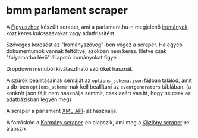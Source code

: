 # bmm parlament scraper

A [Figyuszhoz](https://figyusz.k-monitor.hu) készült scraper, ami a parlament.hu-n megjelenő [irományok](https://www.parlament.hu/web/guest/iromanyok-lekerdezese) közt keres kulcsszavakat vagy adatfrissítést.

Szöveges keresést az "Irományszöveg"-ben végez a scraper. Ha egyéb dokumentumok vannak feltöltve, azokban nem keres. Illetve csak "folyamatba lévő" állapotú irományokat figyel.

Dropdown menüből kiválasztható szűrőket használ.

A szűrők beállításainak sémáját az `options_schema.json` fájlban találod, amit a db-ben `options_schema`-nak kell beállítani az `eventgenerators` táblában. (a konkrét json fájlt nem használja semmit, csak azért van itt, hogy ne csak az adatbázisban legyen meg)

A scraper a parlament [XML API](https://www.parlament.hu/w-api-tajekoztato)-ját használja.

A forráskód a [Kormány scraper](https://github.com/Code-for-Hungary/bmm-kormanyscraper)-en alapszik, ami meg a [Közlöny scraper](https://github.com/Code-for-Hungary/bmm-kozlonyscraper)-re alapszik.

